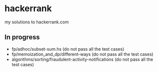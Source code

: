 # hackerrank
my solutions to hackerrank.com

## In progress
 - fp/adhoc/subset-sum.hs (do not pass all the test cases)
 - fp/memoization_and_dp/different-ways (do not pass all the test cases)
 - algorithms/sorting/fraudulent-activity-notifications (do not pass all the test cases)
